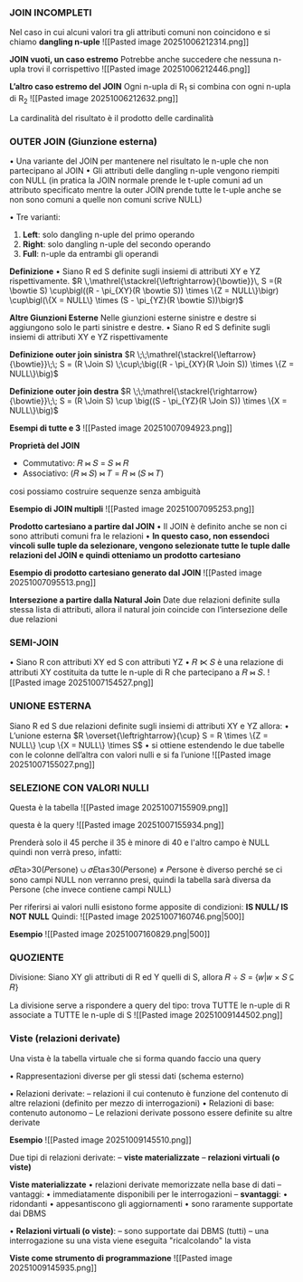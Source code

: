 ### **JOIN INCOMPLETI**

Nel caso in cui alcuni valori tra gli attributi comuni non coincidono e si chiamo **dangling n-uple** 
![[Pasted image 20251006212314.png]]


**JOIN vuoti, un caso estremo**
Potrebbe anche succedere che nessuna n-upla trovi il corrispettivo
![[Pasted image 20251006212446.png]]

**L’altro caso estremo del JOIN**
Ogni n-upla di R$_1$ si combina con ogni n-upla di R$_2$
![[Pasted image 20251006212632.png]]

La cardinalità del risultato è il prodotto delle cardinalità 


### **OUTER JOIN (Giunzione esterna)**
• Una variante del JOIN per mantenere nel risultato le n-uple che non partecipano al JOIN 
• Gli attributi delle dangling n-uple vengono riempiti con NULL
(in pratica la JOIN normale prende le t-uple comuni ad un attributo specificato mentre la outer JOIN prende tutte le t-uple anche se non sono comuni a quelle non comuni scrive NULL)

• Tre varianti:
1) **Left**: solo dangling n-uple del primo operando 
2) **Right**: solo dangling n-uple del secondo operando 
3) **Full**: n-uple da entrambi gli operandi

**Definizione**
• Siano R ed S definite sugli insiemi di attributi XY e YZ rispettivamente.
$R \,\mathrel{\stackrel{\leftrightarrow}{\bowtie}}\, S =(R \bowtie S) \cup\bigl((R - \pi_{XY}(R \bowtie S)) \times \{Z = NULL\}\bigr) \cup\bigl(\{X = NULL\} \times (S - \pi_{YZ}(R \bowtie S))\bigr)$

**Altre Giunzioni Esterne**
Nelle giunzioni esterne sinistre e destre si aggiungono solo le parti sinistre e destre. • Siano R ed S definite sugli insiemi di attributi XY e YZ rispettivamente

**Definizione outer join sinistra**
$R \;\;\mathrel{\stackrel{\leftarrow}{\bowtie}}\;\; S = (R \Join S) \;\cup\;\big((R - \pi_{XY}(R \Join S)) \times \{Z = NULL\}\big)$

**Definizione outer join destra**
$R  \;\;\mathrel{\stackrel{\rightarrow}{\bowtie}}\;\; S = (R \Join S) \cup \big((S - \pi_{YZ}(R \Join S)) \times \{X = NULL\}\big)$

**Esempi di tutte e 3**
![[Pasted image 20251007094923.png]]


**Proprietà del JOIN**
- Commutativo: 𝑅 ⋈ 𝑆 = 𝑆 ⋈ 𝑅
- Associativo: (𝑅 ⋈ 𝑆) ⋈ 𝑇 = 𝑅 ⋈ (𝑆 ⋈ 𝑇)

cosi possiamo costruire sequenze senza ambiguità

**Esempio di JOIN multipli**
![[Pasted image 20251007095253.png]]

**Prodotto cartesiano a partire dal JOIN**
• Il JOIN è definito anche se non ci sono attributi comuni fra le relazioni 
• **In questo caso, non essendoci vincoli sulle tuple da selezionare, vengono selezionate tutte le tuple dalle relazioni del JOIN e quindi otteniamo un prodotto cartesiano**


**Esempio di prodotto cartesiano generato dal JOIN**
![[Pasted image 20251007095513.png]]


**Intersezione a partire dalla Natural Join**
Date due relazioni definite sulla stessa lista di attributi, allora il natural join coincide con l’intersezione delle due relazioni

### **SEMI-JOIN**
• Siano R con attributi XY ed S con attributi YZ 
• 𝑅 ⋉ 𝑆 è una relazione di attributi XY costituita da tutte le n-uple di R che partecipano a 𝑅 ⋈ 𝑆. 
![[Pasted image 20251007154527.png]]


### **UNIONE ESTERNA**
Siano R ed S due relazioni definite sugli insiemi di attributi XY e YZ allora:
• L’unione esterna
$R \overset{\leftrightarrow}{\cup} S = R \times \{Z = NULL\} \cup \{X = NULL\} \times S$
• si ottiene estendendo le due tabelle con le colonne dell’altra con valori nulli e si fa l’unione
![[Pasted image 20251007155027.png]]


### **SELEZIONE CON VALORI NULLI**
Questa è la tabella
![[Pasted image 20251007155909.png]]


questa è la query
![[Pasted image 20251007155934.png]]

Prenderà solo il 45 perche il 35 è minore di 40 e l'altro campo è NULL quindi non verrà preso, infatti:

𝜎𝐸ta>30(𝑃ersone) ∪ 𝜎𝐸ta≤30(𝑃ersone) ≠ 𝑃ersone
è diverso perché se ci sono campi NULL non verranno presi, quindi la tabella sarà diversa da Persone (che invece contiene campi NULL)

Per riferirsi ai valori nulli esistono forme apposite di condizioni: **IS NULL/ IS NOT NULL** 
Quindi: 
![[Pasted image 20251007160746.png|500]]

**Esempio**
![[Pasted image 20251007160829.png|500]]



### **QUOZIENTE**
Divisione: Siano XY gli attributi di R ed Y quelli di S, allora
𝑅 ÷ 𝑆 = {𝑤|𝑤 × 𝑆 ⊆ 𝑅}

La divisione serve a rispondere a query del tipo: trova TUTTE le n-uple di R associate a TUTTE le n-uple di S
![[Pasted image 20251009144502.png]]


### **Viste (relazioni derivate)**
Una vista è la tabella virtuale che si forma quando faccio una query

• Rappresentazioni diverse per gli stessi dati (schema esterno)

• Relazioni derivate: – relazioni il cui contenuto è funzione del contenuto di altre relazioni (definito per mezzo di interrogazioni) 
• Relazioni di base: contenuto autonomo – Le relazioni derivate possono essere definite su altre derivate

**Esempio**
![[Pasted image 20251009145510.png]]


Due tipi di relazioni derivate: – **viste materializzate** – **relazioni virtuali (o viste)** 

**Viste materializzate**
• relazioni derivate memorizzate nella base di dati – vantaggi: • immediatamente disponibili per le interrogazioni 
– **svantaggi**: 
• ridondanti 
• appesantiscono gli aggiornamenti 
• sono raramente supportate dai DBMS

• **Relazioni virtuali (o viste)**: 
– sono supportate dai DBMS (tutti) 
– una interrogazione su una vista viene eseguita "ricalcolando" la vista

**Viste come strumento di programmazione**
![[Pasted image 20251009145935.png]]

